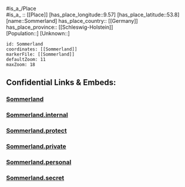 ﻿---
location: [53.8,9.57] 
mapzoom: [7,12] 
mapmarker: city 
type: City
tags:
- geo/City


SpocWebEntityId: 34365
isDeleted: false
confidential: public

---
#is_a_/Place  
#is_a_ :: [[Place]] 
[has_place_longitude::9.57] 
[has_place_latitude::53.8] 
[name::Sommerland] 
has_place_country:: [[Germany]]  
has_place_province:: [[Schleswig-Holstein]]  
[Population::] 
[Unknown::] 


```leaflet
id: Sommerland
coordinates: [[Sommerland]] 
markerFile: [[Sommerland]] 
defaultZoom: 11 
maxZoom: 18
```


## Confidential Links & Embeds: 

### [Sommerland](/_public/Earth/Continent/Europe/Europe~Central/Germany/Germany~West/Schleswig-Holstein/counties~SH/Steinburg/cities~Steinburg/Horst-Herzhorn/boroughs~Horst-Herzhorn/Sommerland.md) 

### [Sommerland.internal](/_internal/Earth/Continent/Europe/Europe~Central/Germany/Germany~West/Schleswig-Holstein/counties~SH/Steinburg/cities~Steinburg/Horst-Herzhorn/boroughs~Horst-Herzhorn/Sommerland.internal.md) 

### [Sommerland.protect](/_protect/Earth/Continent/Europe/Europe~Central/Germany/Germany~West/Schleswig-Holstein/counties~SH/Steinburg/cities~Steinburg/Horst-Herzhorn/boroughs~Horst-Herzhorn/Sommerland.protect.md) 

### [Sommerland.private](/_private/Earth/Continent/Europe/Europe~Central/Germany/Germany~West/Schleswig-Holstein/counties~SH/Steinburg/cities~Steinburg/Horst-Herzhorn/boroughs~Horst-Herzhorn/Sommerland.private.md) 

### [Sommerland.personal](/_personal/Earth/Continent/Europe/Europe~Central/Germany/Germany~West/Schleswig-Holstein/counties~SH/Steinburg/cities~Steinburg/Horst-Herzhorn/boroughs~Horst-Herzhorn/Sommerland.personal.md) 

### [Sommerland.secret](/_secret/Earth/Continent/Europe/Europe~Central/Germany/Germany~West/Schleswig-Holstein/counties~SH/Steinburg/cities~Steinburg/Horst-Herzhorn/boroughs~Horst-Herzhorn/Sommerland.secret.md) 
